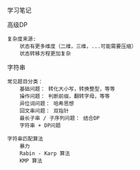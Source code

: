 学习笔记

高级DP

    复杂度来源:
        状态有更多维度（二维，三维，...可能需要压缩）
        状态转移方程更加复杂

字符串

    常见题目分类：
        基础问题： 转化大小写，转换整型，等等
        操作问题： 判断前缀，翻转字母，等等
        异位词问题： 哈希思想
        回文串问题： 双指针
        最长子串 / 子序列问题： 结合DP
        字符串 + DP问题

    字符串匹配算法
        暴力
        Rabin - Karp 算法
        KMP 算法

